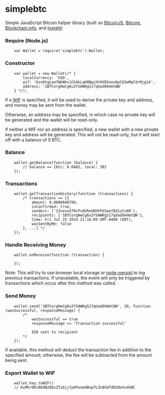 simplebtc
==============

Simple JavaScript Bitcoin helper library (built on [BitcoinJS](http://bitcoinjs.org/), [Bitcore](http://bitcore.io/), [Blockchain.info](http://blockchain.info/), and [Insight](http://insight.bitpay.com/))


### Require (Node.js)

```
	var Wallet = require('simplebtc').Wallet;
```

### Constructor

```
	var wallet = new Wallet(/* {
		localCurrency: 'USD',
		wif: 'Kzv6tgLee7NbNhv1Ch4kLqH8BpLHtHVEGnevKpCQ3wMq7drMjg14',
		address: '1BTCorgHwCg6u2YSAWKgS17qUad6kHmtQW'
	} */);
```

If a [WIF](https://en.bitcoin.it/wiki/Wallet_import_format) is specified, it will be used to derive the private key and address, and money may be sent from the wallet.

Otherwise, an address may be specified, in which case no private key will be generated and the wallet will be read-only.

If neither a WIF nor an address is specified, a new wallet with a new private key and address will be generated. This will not be read-only, but it will start off with a balance of 0 BTC.

### Balance

```
	wallet.getBalance(function (balance) {
		// balance == {btc: 0.0482, local: 30}
	});
```

### Transactions

```
	wallet.getTransactionHistory(function (transactions) {
		/* transactions == [{
			amount: 8.0606848794,
			isConfirmed: true,
			senders: ['13vexxX79cPv9UheXKHtPU3aefBX1zCv6R'],
			recipients: ['1BTCorgHwCg6u2YSAWKgS17qUad6kHmtQW'],
			time: Fri Jul 25 2014 21:16:09 GMT-0400 (EDT),
			wasSentByMe: false
		}, ...] */
	});
```

### Handle Receiving Money

```
	wallet.onReceive(function (transaction) {

	});
```

Note: This will try to use browser local storage or [node-persist](https://github.com/simonlast/node-persist) to log previous transactions. If unavailable, the event will only be triggered by transactions which occur after this method was called.

### Send Money

```
	wallet.send('1BTCorgHwCg6u2YSAWKgS17qUad6kHmtQW', 30, function (wasSuccessful, responseMessage) {
		/*
			wasSuccessful == true
			responseMessage == 'Transaction successful'

			$30 sent to recipient
		*/
	});
```

If available, this method will deduct the transaction fee in addition to the specified amount; otherwise, the fee will be subtracted from the amount being sent.

### Export Wallet to WIF

```
	wallet.key.toWIF()
	// KxMhr6RcBk9N2D8sZTsbjjfpbPonm4BnpTLZn8G4fdEUdoVvdkNC
```
